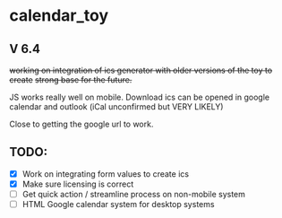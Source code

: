 # calendar_toy

## V 6.4

~~working on integration of ics generator with older versions of the toy to create~~
~~strong base for the future.~~ 

JS works really well on mobile. Download ics can be opened in google calendar and outlook (iCal unconfirmed but VERY LIKELY)

Close to getting the google url to work.

## TODO:

- [X] Work on integrating form values to create ics
- [X] Make sure licensing is correct
- [ ] Get quick action / streamline process on non-mobile system
- [ ] HTML Google calendar system for desktop systems